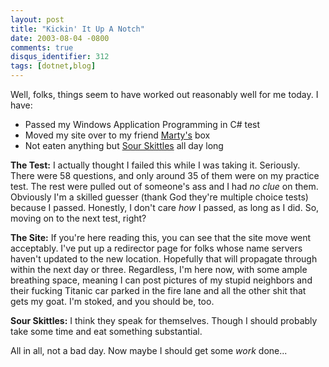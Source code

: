```yaml
---
layout: post
title: "Kickin' It Up A Notch"
date: 2003-08-04 -0800
comments: true
disqus_identifier: 312
tags: [dotnet,blog]
---
```

Well, folks, things seem to have worked out reasonably well for me
today. I have:

- Passed my Windows Application Programming in C# test
- Moved my site over to my friend [Marty's](http://www.mildperil.net)
    box
- Not eaten anything but [Sour
    Skittles](http://www.skittles.com/products/sour.jsp) all day long

**The Test:** I actually thought I failed this while I was taking it.
Seriously. There were 58 questions, and only around 35 of them were on
my practice test. The rest were pulled out of someone's ass and I had
*no clue* on them. Obviously I'm a skilled guesser (thank God they're
multiple choice tests) because I passed. Honestly, I don't care *how* I
passed, as long as I did. So, moving on to the next test, right?

 **The Site:** If you're here reading this, you can see that the site
move went acceptably. I've put up a redirector page for folks whose name
servers haven't updated to the new location. Hopefully that will
propagate through within the next day or three. Regardless, I'm here
now, with some ample breathing space, meaning I can post pictures of my
stupid neighbors and their fucking Titanic car parked in the fire lane
and all the other shit that gets my goat. I'm stoked, and you should be,
too.

 **Sour Skittles:** I think they speak for themselves. Though I should
probably take some time and eat something substantial.

 All in all, not a bad day. Now maybe I should get some *work* done...
